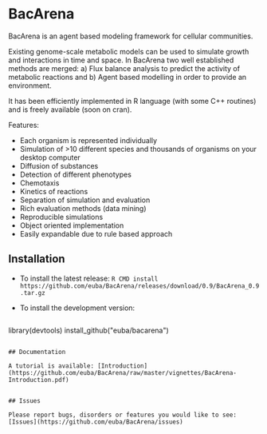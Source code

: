# BacArena

BacArena is an agent based modeling framework for cellular communities.

Existing genome-scale metabolic models can be used to simulate growth and interactions in time and space.
In BacArena two well established methods are merged: a) Flux balance analysis to predict the activity of
metabolic reactions and b) Agent based modelling in order to provide an environment.

It has been  efficiently implemented in R language (with some C++ routines) and is freely available (soon on cran).

Features:
- Each organism is represented individually
- Simulation of >10 different species and thousands of organisms on your desktop computer
- Diffusion of substances
- Detection of different phenotypes
- Chemotaxis
- Kinetics of reactions
- Separation of simulation and evaluation
- Rich evaluation methods (data mining)
- Reproducible simulations
- Object oriented implementation
- Easily expandable due to rule based approach


## Installation

- To install the latest release:
  ```R CMD install https://github.com/euba/BacArena/releases/download/0.9/BacArena_0.9.tar.gz```

- To install the development version:
  ```r
library(devtools)
install_github("euba/bacarena")
```

## Documentation

A tutorial is available: [Introduction](https://github.com/euba/BacArena/raw/master/vignettes/BacArena-Introduction.pdf) 


## Issues

Please report bugs, disorders or features you would like to see: [Issues](https://github.com/euba/BacArena/issues)
